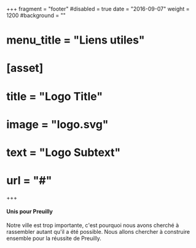 +++
fragment = "footer"
#disabled = true
date = "2016-09-07"
weight = 1200
#background = ""

# menu_title = "Liens utiles"

# [asset]
#   title = "Logo Title"
#   image = "logo.svg"
#   text = "Logo Subtext"
#   url = "#"
+++

#### Unis pour Preuilly

Notre ville est trop importante, c'est pourquoi nous avons cherché à rassembler autant qu'il a été possible. Nous allons chercher à construire ensemble pour la réussite de Preuilly.
